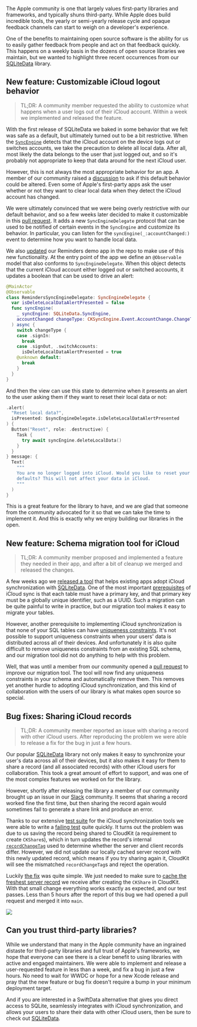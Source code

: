 The Apple community is one that largely values first-party libraries and frameworks, and typically
shuns third-party. While Apple does build incredible tools, the yearly or semi-yearly release cycle
and opaque feedback channels can start to weigh on a developer's experience.

One of the benefits to maintaining open source software is the ability for us to easily gather
feedback from people and act on that feedback quickly. This happens on a weekly basis in the dozens
of open source libraries we maintain, but we wanted to highlight three recent occurrences from our
[SQLiteData] library.

[SQLiteData]: http://github.com/pointfreeco/sqlite-data 

## New feature: Customizable iCloud logout behavior

> TL;DR: A community member requested the ability to customize what happens when a user logs out of
> their iCloud account. Within a week we implemented and released the feature.

With the first release of SQLiteData we baked in some behavior that we felt was safe as a default,
but ultimately turned out to be a bit restrictive. When the [`SyncEngine`] detects that the iCloud
account on the device logs out or switches accounts, we take the precaution to delete all local
data. After all, most likely the data belongs to the user that just logged out, and so it's probably
not appropriate to keep that data around for the next iCloud user.

[`SyncEngine`]: https://swiftpackageindex.com/pointfreeco/sqlite-data/main/documentation/sqlitedata/syncengine 

However, this is not always the most appropriate behavior for an app. A member of our community
raised a [discussion] to ask if this default behavior could be altered. Even some of Apple's
first-party apps ask the user whether or not they want to clear local data when they detect the
iCloud account has changed.

[discussion]: https://github.com/pointfreeco/sqlite-data/discussions/218

We were ultimately convinced that we were being overly restrictive with our default behavior, and so
a few weeks later decided to make it customizable in this [pull request]. It adds a new
`SyncEngineDelegate` protocol that can be used to be notified of certain events in the `SyncEngine` 
and customize its behavior. In particular, you can listen for the `syncEngine(_:accountChanged:)` 
event to determine how you want to handle local data.

[pull request]: https://github.com/pointfreeco/sqlite-data/pull/261

We also [updated] our Reminders demo app in the repo to make use of this new functionality. At the
entry point of the app we define an `@Observable` model that also conforms to `SyncEngineDelegate`.
When this object detects that the current iCloud account either logged out or switched accounts,
it updates a boolean that can be used to drive an alert:

[updated]: https://github.com/pointfreeco/sqlite-data/blob/22cb3a5260d127b80cb263f580ad7b6fbfd04493/Examples/Reminders/RemindersApp.swift#L54-L71

```swift
@MainActor
@Observable
class RemindersSyncEngineDelegate: SyncEngineDelegate {
  var isDeleteLocalDataAlertPresented = false
  func syncEngine(
    _ syncEngine: SQLiteData.SyncEngine,
    accountChanged changeType: CKSyncEngine.Event.AccountChange.ChangeType
  ) async {
    switch changeType {
    case .signIn:
      break
    case .signOut, .switchAccounts:
      isDeleteLocalDataAlertPresented = true
    @unknown default:
      break
    }
  }
}
```

And then the view can use this state to determine when it presents an alert to the user asking
them if they want to reset their local data or not:

```swift
.alert(
  "Reset local data?",
  isPresented: $syncEngineDelegate.isDeleteLocalDataAlertPresented
) {
  Button("Reset", role: .destructive) {
    Task {
      try await syncEngine.deleteLocalData()
    }
  }
} message: {
  Text(
    """
    You are no longer logged into iCloud. Would you like to reset your local data to the \
    defaults? This will not affect your data in iCloud.
    """
  )
}
```

This is a great feature for the library to have, and we are glad that someone from the community
advocated for it so that we can take the time to implement it. And this is exactly why we enjoy
building our libraries in the open.  

## New feature: Schema migration tool for iCloud

> TL;DR: A community member proposed and implemented a feature they needed in their app, and after a
> bit of cleanup we merged and released the changes.

A few weeks ago we [released a tool] that helps existing apps adopt iCloud synchronization with
[SQLiteData]. One of the most important [prerequisites] of iCloud sync is that each table must have
a primary key, and that primary key must be a globally unique identifier, such as a UUID. Such a
migration can be quite painful to write in practice, but our migration tool makes it easy to migrate
your tables.

[prerequisites]: https://swiftpackageindex.com/pointfreeco/sqlite-data/main/documentation/sqlitedata/cloudkit#Designing-your-schema-with-synchronization-in-mind

However, another prerequisite to implementing iCloud synchronization is that none of your SQL tables
can have [uniqueness constraints]. It's not possible to support uniqueness constraints when your
users' data is distributed across all of their devices. And unfortunately it is also quite difficult
to remove uniqueness constraints from an existing SQL schema, and our migration tool did not do
anything to help with this problem.

Well, that was until a member from our community opened a [pull request][uniqueness-pr] to
improve our migration tool. The tool will now find any uniqueness constraints in your schema and
automatically remove them. This removes yet another hurdle to adopting iCloud synchronization, and
this kind of collaboration with the users of our library is what makes open source so special.   

[uniqueness constraints]: https://swiftpackageindex.com/pointfreeco/sqlite-data/main/documentation/sqlitedata/cloudkit#Uniqueness-constraints
[uniqueness-pr]: https://github.com/pointfreeco/sqlite-data/pull/253
[released a tool]: /blog/posts/187-new-in-sqlitedata-migration-tool-for-cloudkit-sync

## Bug fixes: Sharing iCloud records

> TL;DR: A community member reported an issue with sharing a record with other iCloud users. After
> reproducing the problem we were able to release a fix for the bug in just a few hours.  

Our popular [SQLiteData] library not only makes it easy to synchronize your user's data across
all of their devices, but it also makes it easy for them to share a record (and all associated
records) with other iCloud users for collaboration. This took a great amount of effort to support,
and was one of the most complex features we worked on for the library.

However, shortly after releasing the library a member of our community brought up an issue in our
[Slack] community. It seems that sharing a record worked fine the first time, but then sharing the
record again would sometimes fail to generate a share link and produce an error.

Thanks to our extensive [test suite] for the iCloud synchronization tools we were able to write a
[failing test] quite quickly. It turns out the problem was due to us saving the record being shared
to CloudKit (a requirement to create `CKShare`s), which in turn updates the record's internal
[`recordChangeTag`] used to determine whether the server and client records differ. However, we did
not update our locally cached server record with this newly updated record, which means if you try
sharing again it, CloudKit will see the mismatched `recordChangeTag`s and reject the operation.

Luckily [the fix] was quite simple. We just needed to make sure to
[cache the freshest server record] we receive after creating the `CKShare` in CloudKit. With that
small change everything works exactly as expected, and our test passes. Less than 5 hours after the
report of this bug we had opened a pull request and merged it into `main`.  

![](https://imagedelivery.net/6_EEbfI_pxOPJCtc6OUKCg/259bd04f-870b-407d-0051-a2a845fbf100/public)

[cache the freshest server record]: https://github.com/pointfreeco/sqlite-data/pull/259/files#diff-e4abd0f68cc100e2f568a99f42e683074f3df6e0515fc914be9997497d069da2R209
[`recordChangeTag`]: https://developer.apple.com/documentation/cloudkit/ckrecord/recordchangetag
[Slack]: http://pointfree.co/slack-invite
[the fix]: https://github.com/pointfreeco/sqlite-data/pull/259
[test suite]: https://github.com/pointfreeco/sqlite-data/tree/main/Tests/SQLiteDataTests/CloudKitTests
[failing test]: https://github.com/pointfreeco/sqlite-data/blob/f6c72114e6ba9df1f5cefcd8b0590d86982a92f6/Tests/SQLiteDataTests/CloudKitTests/SharingTests.swift#L648

## Can you trust third-party libraries?

While we understand that many in the Apple community have an ingrained distaste for third-party 
libraries and full trust of Apple's frameworks, we hope that everyone can see there is a clear 
benefit to using libraries with active and engaged maintainers. We were able to implement and
release a user-requested feature in less than a week, and fix a bug in just a few hours. No need
to wait for WWDC or hope for a new Xcode release and pray that the new feature or bug fix
doesn't require a bump in your minimum deployment target.

And if you are interested in a SwiftData alternative that gives you direct access to SQLite,
seamlessly integrates with iCloud synchronization, and allows your users to share their data with
other iCloud users, then be sure to check out [SQLiteData]. 
